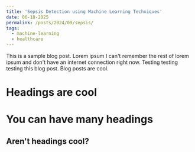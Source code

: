 ```yaml
---
title: 'Sepsis Detection using Machine Learning Techniques'
date: 06-18-2025
permalink: /posts/2024/09/sepsis/
tags:
  - machine-learning
  - healthcare
---
```


This is a sample blog post. Lorem ipsum I can't remember the rest of lorem ipsum and don't have an internet connection right now. Testing testing testing this blog post. Blog posts are cool.

Headings are cool
======

You can have many headings
======

Aren't headings cool?
------